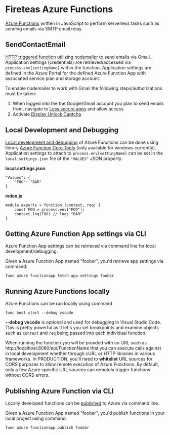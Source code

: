 # Fireteas Azure Functions

[Azure Functions](https://docs.microsoft.com/en-us/azure/azure-functions/) written in JavaScript to perform serverless tasks such as sending emails via SMTP email relay.

## SendContactEmail

[HTTP triggered function](https://docs.microsoft.com/en-us/azure/azure-functions/functions-create-first-azure-function) utilizing [nodemailer](https://github.com/nodemailer/nodemailer) to send emails via Gmail. Application settings (credentials) are retrieved/accessed via `process.env[settingName]` within the function. Application settings are defined in the Azure Portal for the defined Azure Function App with associated service plan and storage account.

To enable nodemailer to work with Gmail the following steps/authorizations must be taken:

1. When logged into the the Google/Gmail account you plan to send emails from, navigate to [Less secure apps](https://www.google.com/settings/security/lesssecureapps) and allow access.
2. Activate [Display Unlock Captcha](DisplayUnlockCaptcha)

## Local Development and Debugging

[Local development and debugging](https://docs.microsoft.com/en-us/azure/azure-functions/functions-run-local) of Azure Functions can be done using library [Azure Function Core Tools](https://www.npmjs.com/package/azure-functions-core-tools) (only available for windows currently). Application settings to attach to `process.env[settingName]` can be set in the `local.settings.json` file of the `"VALUES"` JSON property.


**local.settings.json**
```
"Values": {
    "FOO": "BAR"
}
```

**index.js**

```
module.exports = function (context, req) {
    const FOO = process.env["FOO"];
    context.log(FOO) // logs "BAR"
}
```

## Getting Azure Function App settings via CLI

Azure Function App settings can be retrieved via command line for local development/debugging.

Given a Azure Function App named "foobar", you'd retrieve app settings via command:

```
func azure functionapp fetch-app-settings foobar
```

## Running Azure Functions locally

Azure Functions can be run locally using command

```
func host start --debug vscode
```

**--debug vscode** is optional and used for debugging in Visual Studio Code. This is pretty powerful as it let's you set breakpoints and examine objects such as `context` and `req` being passed into each individual function.

When running the function you will be provded with an URL such as http://localhost:8080/api/FunctionName that you can execute calls against in local development whether through cURL or HTTP libraries in various frameworks. In PRODUCTION, you'll need to **whitelist** URL sources for CORS purposes to allow remote execution of Azure Functions. By default, only a few Azure specific URL sources can remotely trigger functions without CORS errors.

## Publishing Azure Function via CLI

Locally developed functions can be [published](https://docs.microsoft.com/en-us/azure/azure-functions/functions-run-local#publish) to Azure via command line.

Given a Azure Function App named "foobar", you'd publish functions in your local project using command:

```
func azure functionapp publish foobar
```